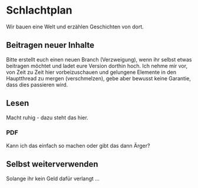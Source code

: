 # Schlachtplan
Wir bauen eine Welt und erzählen Geschichten von dort.

## Beitragen neuer Inhalte
Bitte erstellt euch einen neuen Branch (Verzweigung), wenn ihr selbst etwas beitragen möchtet und ladet eure Version dorthin hoch.
Ich nehme mir vor, von Zeit zu Zeit hier vorbeizuschauen und gelungene Elemente in den Hauptthread zu mergen (verschmelzen), gebe aber bewusst keine Garantie, dass dies passieren wird.

## Lesen
Macht ruhig - dazu steht das hier.

### PDF
Kann ich das einfach so machen oder gibt das dann Ärger?

## Selbst weiterverwenden
Solange ihr kein Geld dafür verlangt ...
